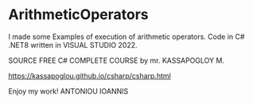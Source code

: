 # ArithmeticOperators

I made some Examples of execution of arithmetic operators.
Code in C#  .NET8  written in VISUAL STUDIO 2022.

SOURCE FREE C# COMPLETE COURSE  by mr. KASSAPOGLOY M.

https://kassapoglou.github.io/csharp/csharp.html


Enjoy my work!
  ANTONIOU IOANNIS
